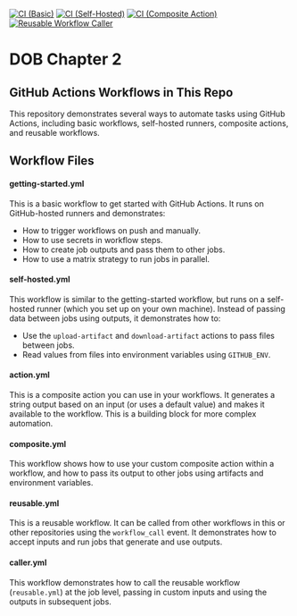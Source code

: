 [![CI (Basic)](https://github.com/madisonewebb/dob-chapter-2/actions/workflows/getting-started.yml/badge.svg)](https://github.com/madisonewebb/dob-chapter-2/actions/workflows/getting-started.yml)
[![CI (Self-Hosted)](https://github.com/madisonewebb/dob-chapter-2/actions/workflows/self-hosted.yml/badge.svg)](https://github.com/madisonewebb/dob-chapter-2/actions/workflows/self-hosted.yml)
[![CI (Composite Action)](https://github.com/madisonewebb/dob-chapter-2/actions/workflows/composite.yml/badge.svg)](https://github.com/madisonewebb/dob-chapter-2/actions/workflows/composite.yml)
[![Reusable Workflow Caller](https://github.com/madisonewebb/dob-chapter-2/actions/workflows/caller.yml/badge.svg)](https://github.com/madisonewebb/dob-chapter-2/actions/workflows/caller.yml)

# DOB Chapter 2

## GitHub Actions Workflows in This Repo
This repository demonstrates several ways to automate tasks using GitHub Actions, including basic workflows, self-hosted runners, composite actions, and reusable workflows.

## Workflow Files

#### getting-started.yml

This is a basic workflow to get started with GitHub Actions. It runs on GitHub-hosted runners and demonstrates:
- How to trigger workflows on push and manually.
- How to use secrets in workflow steps.
- How to create job outputs and pass them to other jobs.
- How to use a matrix strategy to run jobs in parallel.

#### self-hosted.yml

This workflow is similar to the getting-started workflow, but runs on a self-hosted runner (which you set up on your own machine).
Instead of passing data between jobs using outputs, it demonstrates how to:
- Use the `upload-artifact` and `download-artifact` actions to pass files between jobs.
- Read values from files into environment variables using `GITHUB_ENV`.

#### action.yml

This is a composite action you can use in your workflows. It generates a string output based on an input (or uses a default value) and makes it available to the workflow. This is a building block for more complex automation.

#### composite.yml

This workflow shows how to use your custom composite action within a workflow, and how to pass its output to other jobs using artifacts and environment variables.

#### reusable.yml

This is a reusable workflow. It can be called from other workflows in this or other repositories using the `workflow_call` event. It demonstrates how to accept inputs and run jobs that generate and use outputs.

#### caller.yml

This workflow demonstrates how to call the reusable workflow (`reusable.yml`) at the job level, passing in custom inputs and using the outputs in subsequent jobs.

